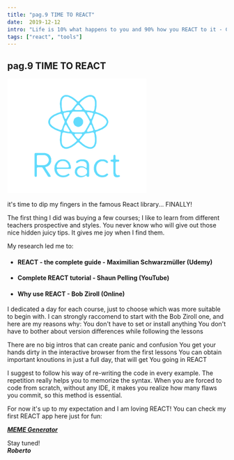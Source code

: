 ```yaml
---
title: "pag.9 TIME TO REACT"
date:  2019-12-12
intro: "Life is 10% what happens to you and 90% how you REACT to it - Charles R. Swindoll"
tags: ["react", "tools"]
---
```


## pag.9 TIME TO REACT

![react](../images/blogreact.png)

it's time to dip my fingers in the famous React library... FINALLY!

The first thing I did was buying a few courses; I like to learn from different teachers prospective and styles. You never know who will give out those nice hidden juicy tips. It gives me joy when I find them. 

My research led me to:
- #### REACT - the complete guide - Maximilian Schwarzmüller (Udemy)
- #### Complete REACT tutorial - Shaun Pelling (YouTube)
- #### Why use REACT - Bob Ziroll (Online)

I dedicated a day for each course, just to choose which was more suitable to begin with. I can strongly raccomend to start with the Bob Ziroll one, and here are my reasons why:
You don't have to set or install anything
You don't have to bother about version differences while following the lessons 

There are no big intros that can create panic and confusion 
You get your hands dirty in the interactive browser from the first lessons
You can obtain important knoutions in just a full day, that will get You going in REACT

I suggest to follow his way of re-writing the code in every example. The repetition really helps you to memorize the syntax. When you are forced to code from scratch, without any IDE, it makes you realize how many flaws you commit, so this method is essential.

For now it's up to my expectation and I am loving REACT!
You can check my first REACT app here just for fun: 

***[MEME Generator](https://to-meme.netlify.app)***

Stay tuned!  
***Roberto***